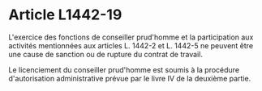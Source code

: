 # Article L1442-19

L'exercice des fonctions de conseiller prud'homme et la participation aux activités mentionnées aux articles L. 1442-2 et L. 1442-5 ne peuvent être une cause de sanction ou de rupture du contrat de travail.

Le licenciement du conseiller prud'homme est soumis à la procédure d'autorisation administrative prévue par le livre IV de la deuxième partie.